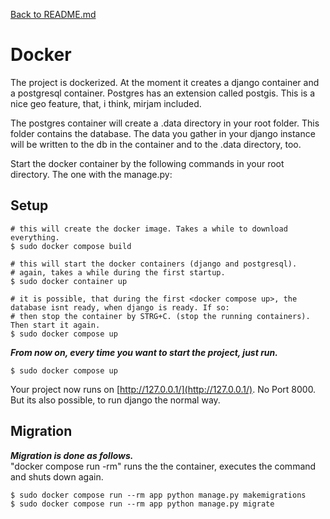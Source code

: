 [Back to README.md](../README.md)

<h1>Docker</h1>
The project is dockerized. At the moment it creates a django container and a postgresql container. 
Postgres has an extension called postgis. This is a nice geo feature, that, i think, mirjam included. 

The postgres container will create a .data directory in your root folder. 
This folder contains the database. The data you gather in your 
django instance will be written to the db in the container and to the .data directory, too. 

Start the docker container by the following commands in your root directory. 
The one with the manage.py:
## Setup
```console
# this will create the docker image. Takes a while to download everything.
$ sudo docker compose build

# this will start the docker containers (django and postgresql). 
# again, takes a while during the first startup.
$ sudo docker container up

# it is possible, that during the first <docker compose up>, the database isnt ready, when django is ready. If so:
# then stop the container by STRG+C. (stop the running containers). Then start it again.
$ sudo docker compose up
```
***From now on, every time you want to start the project, just run.***
```console
$ sudo docker compose up
```

Your project now runs on [http://127.0.0.1/](http://127.0.0.1/). 
No Port 8000. 
But its also possible, to run django the normal way. 

## Migration
***Migration is done as follows.***<br>
"docker compose run -rm" runs the the container, executes the command and shuts down again.
```console
$ sudo docker compose run --rm app python manage.py makemigrations
$ sudo docker compose run --rm app python manage.py migrate
```